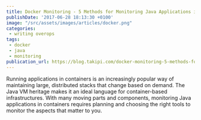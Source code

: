 ```yaml
---
title: Docker Monitoring - 5 Methods for Monitoring Java Applications in Docker
publishDate: '2017-06-28 18:13:30 +0100'
image: "/src/assets/images/articles/docker.png"
categories:
 - writing overops
tags:
 - docker
 - java
 - monitoring
publication_url: https://blog.takipi.com/docker-monitoring-5-methods-for-monitoring-java-applications-in-docker/
---
```


Running applications in containers is an increasingly popular way of maintaining large, distributed stacks that change based on demand. The Java VM heritage makes it an ideal language for container-based infrastructures. With many moving parts and components, monitoring Java applications in containers requires planning and choosing the right tools to monitor the aspects that matter to you.
